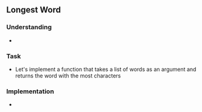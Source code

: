 ## Longest Word

### Understanding
- 

### Task
- Let's implement a function that takes a list of words as an argument and returns the word with the most characters

### Implementation
- 